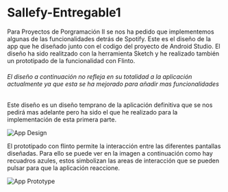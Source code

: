 # Sallefy-Entregable1



Para Proyectos de Porgramación II se nos ha pedido que implementemos algunas de las funcionalidades detrás de Spotify. Este es el diseño de la app que he diseñado junto con el codigo del proyecto de Android Studio. El diseño ha sido realitzado con la herramienta Sketch y he realizado también un prototipado de la funcionalidad con Flinto.

###### El diseño a continuación no refleja en su totalidad a la aplicación actualmente ya que esta se ha mejorado para añadir mas funcionalidades

Este diseño es un diseño temprano de la aplicación definitiva que se nos pedirá mas adelante pero ha sido el que he realizado para la implementación de esta primera parte.

![App Design](https://user-images.githubusercontent.com/48185184/76346086-bb343000-6304-11ea-8370-36fafe805118.png)


El prototipado con flinto permite la interacción entre las diferentes pantallas diseñadas. Para ello se puede ver en la imagen a continuación como hay recuadros azules, estos simbolizan las areas de interacción que se pueden pulsar para que la aplicación reaccione.

![App Prototype](https://user-images.githubusercontent.com/48185184/76318797-87461400-62de-11ea-8c46-6572facd5f8e.png)

